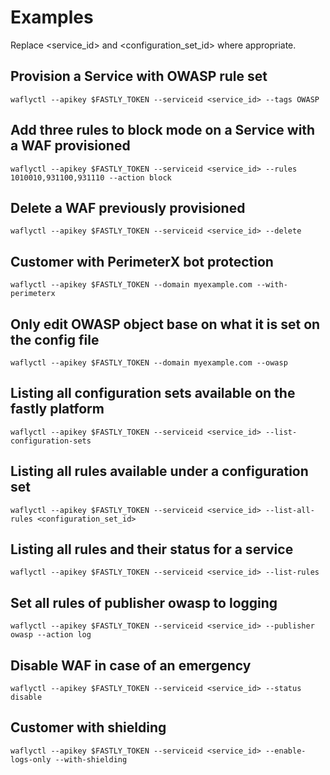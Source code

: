 # Examples

Replace <service_id> and <configuration_set_id> where appropriate.

## Provision a Service with OWASP rule set
`waflyctl --apikey $FASTLY_TOKEN --serviceid <service_id> --tags OWASP`

## Add three rules to block mode on a Service with a WAF provisioned
`waflyctl --apikey $FASTLY_TOKEN --serviceid <service_id> --rules 1010010,931100,931110 --action block`

## Delete a WAF previously provisioned
`waflyctl --apikey $FASTLY_TOKEN --serviceid <service_id> --delete`

## Customer with PerimeterX bot protection
`waflyctl --apikey $FASTLY_TOKEN --domain myexample.com --with-perimeterx`

## Only edit OWASP object base on what it is set on the config file
`waflyctl --apikey $FASTLY_TOKEN --domain myexample.com --owasp`

## Listing all configuration sets available on the fastly platform
`waflyctl --apikey $FASTLY_TOKEN --serviceid <service_id> --list-configuration-sets`

## Listing all rules available under a configuration set
`waflyctl --apikey $FASTLY_TOKEN --serviceid <service_id> --list-all-rules <configuration_set_id>`

## Listing all rules and their status for a service
`waflyctl --apikey $FASTLY_TOKEN --serviceid <service_id> --list-rules`

## Set all rules of publisher owasp to logging 
`waflyctl --apikey $FASTLY_TOKEN --serviceid <service_id> --publisher owasp --action log`

## Disable WAF in case of an emergency
`waflyctl --apikey $FASTLY_TOKEN --serviceid <service_id> --status disable`

## Customer with shielding
`waflyctl --apikey $FASTLY_TOKEN --serviceid <service_id> --enable-logs-only --with-shielding`
